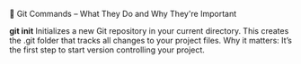 📘 Git Commands – What They Do and Why They're Important

**git init**
Initializes a new Git repository in your current directory.
This creates the .git folder that tracks all changes to your project files.
Why it matters: It’s the first step to start version controlling your project.